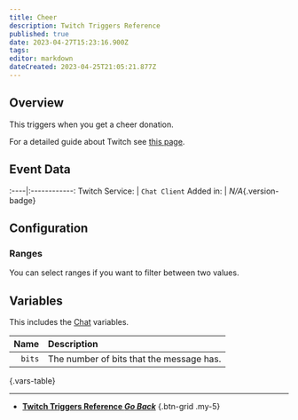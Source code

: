 ```yaml
---
title: Cheer
description: Twitch Triggers Reference
published: true
date: 2023-04-27T15:23:16.900Z
tags: 
editor: markdown
dateCreated: 2023-04-25T21:05:21.877Z
---
```


## Overview
This triggers when you get a cheer donation.

For a detailed guide about Twitch see [this page](/Platforms/Twitch).

## Event Data
:----|:------------:
Twitch Service: | `Chat Client`
Added in: | *N/A*{.version-badge}

## Configuration
### Ranges
You can select ranges if you want to filter between two values.

## Variables
This includes the [Chat](/Variables/Chat-Variables) variables.

Name | Description
----:|:------------
`bits` | The number of bits that the message has.
{.vars-table}

---

- [<i class="mdi mdi-chevron-left"></i>**Twitch Triggers Reference *Go Back***](/Triggers/Twitch)
{.btn-grid .my-5}
